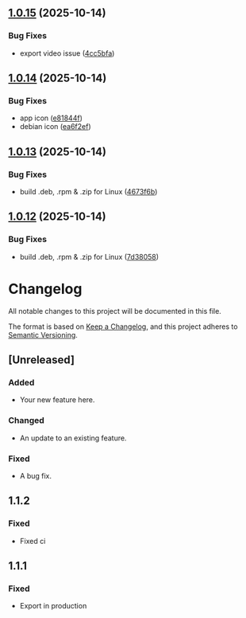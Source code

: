 ## [1.0.15](https://github.com/tamnguyenvan/screenarc/compare/v1.0.14...v1.0.15) (2025-10-14)


### Bug Fixes

* export video issue ([4cc5bfa](https://github.com/tamnguyenvan/screenarc/commit/4cc5bfac2f18c14d57d133473e2b4deb12cc77e4))

## [1.0.14](https://github.com/tamnguyenvan/screenarc/compare/v1.0.13...v1.0.14) (2025-10-14)


### Bug Fixes

* app icon ([e81844f](https://github.com/tamnguyenvan/screenarc/commit/e81844fe1173208058ac5aa34d430936ded4da62))
* debian icon ([ea6f2ef](https://github.com/tamnguyenvan/screenarc/commit/ea6f2ef68ad1e6abccccee13c1dab5fbfe43033d))

## [1.0.13](https://github.com/tamnguyenvan/screenarc/compare/v1.0.12...v1.0.13) (2025-10-14)


### Bug Fixes

* build .deb, .rpm & .zip for Linux ([4673f6b](https://github.com/tamnguyenvan/screenarc/commit/4673f6bffc858f62be3e4572c8cd57fb6dabcca6))

## [1.0.12](https://github.com/tamnguyenvan/screenarc/compare/v1.0.11...v1.0.12) (2025-10-14)


### Bug Fixes

* build .deb, .rpm & .zip for Linux ([7d38058](https://github.com/tamnguyenvan/screenarc/commit/7d38058677bc5ff48e6c5d45158a6273fd32892d))

# Changelog

All notable changes to this project will be documented in this file.

The format is based on [Keep a Changelog](https://keepachangelog.com/en/1.0.0/),
and this project adheres to [Semantic Versioning](https://semver.org/spec/v2.0.0.html).

## [Unreleased]

### Added

- Your new feature here.

### Changed

- An update to an existing feature.

### Fixed

- A bug fix.

## 1.1.2

### Fixed

- Fixed ci

## 1.1.1

### Fixed

- Export in production
